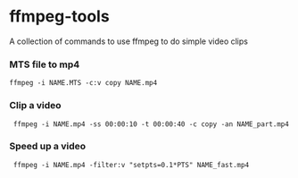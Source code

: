 # ffmpeg-tools
A collection of commands to use ffmpeg to do simple video clips



### MTS file to mp4
```
ffmpeg -i NAME.MTS -c:v copy NAME.mp4
```


### Clip a video
```
 ffmpeg -i NAME.mp4 -ss 00:00:10 -t 00:00:40 -c copy -an NAME_part.mp4
```

### Speed up a video
```
 ffmpeg -i NAME.mp4 -filter:v "setpts=0.1*PTS" NAME_fast.mp4
```
